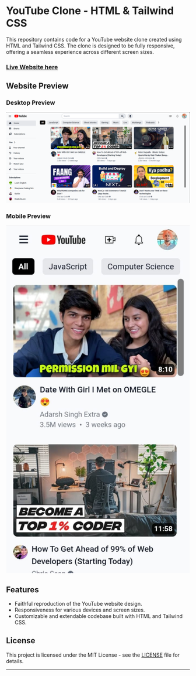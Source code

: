# YouTube Clone - HTML & Tailwind CSS

This repository contains code for a YouTube website clone created using HTML and Tailwind CSS. The clone is designed to be fully responsive, offering a seamless experience across different screen sizes.

### [Live Website here](https://manikmaity.github.io/YouTube-Clone/)

## Website Preview
### Desktop Preview
![Screenshot of webView](./Screenshot.png)

### Mobile Preview
![Screenshot of mobileView](./ytscreen.jpg)


## Features

- Faithful reproduction of the YouTube website design.
- Responsiveness for various devices and screen sizes.
- Customizable and extendable codebase built with HTML and Tailwind CSS.

## License

This project is licensed under the MIT License - see the [LICENSE](LICENSE) file for details.

---

